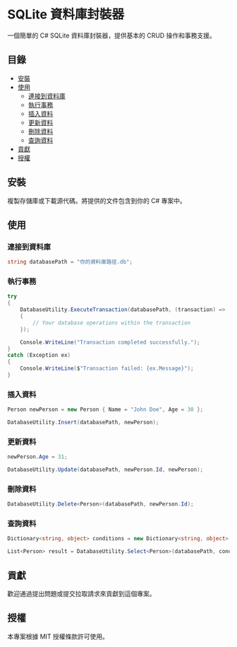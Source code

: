 # SQLite 資料庫封裝器

一個簡單的 C# SQLite 資料庫封裝器，提供基本的 CRUD 操作和事務支援。

## 目錄
- [安裝](#安裝)
- [使用](#使用)
  - [連接到資料庫](#連接到資料庫)
  - [執行事務](#執行事務)
  - [插入資料](#插入資料)
  - [更新資料](#更新資料)
  - [刪除資料](#刪除資料)
  - [查詢資料](#查詢資料)
- [貢獻](#貢獻)
- [授權](#授權)

## 安裝

複製存儲庫或下載源代碼。將提供的文件包含到你的 C# 專案中。

## 使用

### 連接到資料庫

```csharp
string databasePath = "你的資料庫路徑.db";
```

### 執行事務

```csharp
try
{
    DatabaseUtility.ExecuteTransaction(databasePath, (transaction) =>
    {
        // Your database operations within the transaction
    });

    Console.WriteLine("Transaction completed successfully.");
}
catch (Exception ex)
{
    Console.WriteLine($"Transaction failed: {ex.Message}");
}
```

### 插入資料

```csharp
Person newPerson = new Person { Name = "John Doe", Age = 30 };

DatabaseUtility.Insert(databasePath, newPerson);
```

### 更新資料

```csharp
newPerson.Age = 31;

DatabaseUtility.Update(databasePath, newPerson.Id, newPerson);
```

### 刪除資料

```csharp
DatabaseUtility.Delete<Person>(databasePath, newPerson.Id);
```

### 查詢資料

```csharp
Dictionary<string, object> conditions = new Dictionary<string, object> { { "Age", 30 } };

List<Person> result = DatabaseUtility.Select<Person>(databasePath, conditions);
```

## 貢獻

歡迎通過提出問題或提交拉取請求來貢獻到這個專案。

## 授權

本專案根據 MIT 授權條款許可使用。